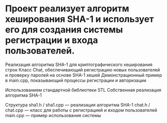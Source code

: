 # Проект реализует алгоритм хеширования SHA-1 и использует его для создания системы регистрации и входа пользователей.

Реализация алгоритма SHA-1 для криптографического хеширования строк
Класс Chat, обеспечивающий регистрацию новых пользователей и проверку паролей на основе SHA-1 хешей
Демонстрационный пример в main.cpp, показывающий процессы регистрации и авторизации

Использованием стандартной библиотеки STL
Собственная реализация алгоритма SHA-1

Структура 
sha1.h / sha1.cpp — реализация алгоритма SHA-1
chat.h / chat.cpp — класс для работы с регистрацией и входом пользователей
main.cpp — пример использования системы
